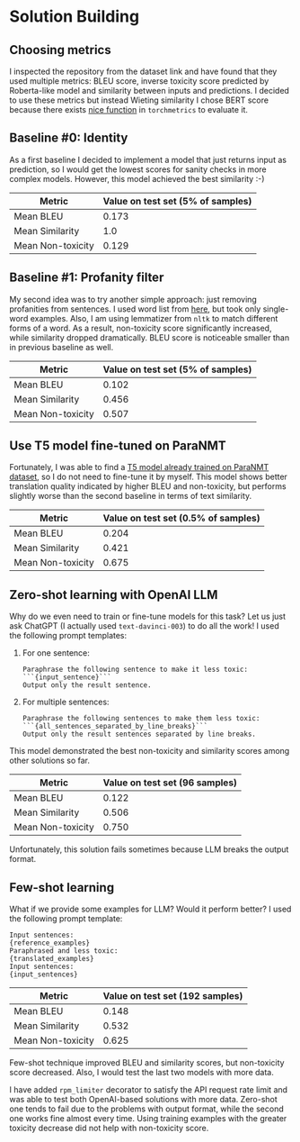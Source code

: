 # Solution Building

## Choosing metrics

I inspected the repository from the dataset link and have found that they used multiple metrics:
BLEU score, inverse toxicity score predicted by Roberta-like model and similarity between inputs
and predictions. I decided to use these metrics but instead Wieting similarity I chose BERT score
because there
exists [nice function](https://torchmetrics.readthedocs.io/en/stable/text/bert_score.html#torchmetrics.functional.text.bert.bert_score)
in `torchmetrics` to evaluate it.

## Baseline #0: Identity

As a first baseline I decided to implement a model that just returns input as prediction, so I would
get the lowest scores for sanity checks in more complex models. However, this
model achieved the best similarity :-)

| Metric            | Value on test set (5% of samples) |
|-------------------|-----------------------------------|
| Mean BLEU         | 0.173                             |
| Mean Similarity   | 1.0                               |
| Mean Non-toxicity | 0.129                             |

## Baseline #1: Profanity filter

My second idea was to try another simple approach: just removing profanities from sentences. I used
word list from [here](https://github.com/surge-ai/profanity/blob/main/profanity_en.csv), but took
only single-word examples. Also, I am using lemmatizer from `nltk` to match different forms of a
word.
As a result, non-toxicity score significantly increased, while similarity dropped dramatically. BLEU
score is noticeable smaller than in previous baseline as well.

| Metric            | Value on test set (5% of samples) |
|-------------------|-----------------------------------|
| Mean BLEU         | 0.102                             |
| Mean Similarity   | 0.456                             |
| Mean Non-toxicity | 0.507                             |

## Use T5 model fine-tuned on ParaNMT

Fortunately, I was able to find
a [T5 model already trained on ParaNMT dataset](https://huggingface.co/s-nlp/t5-paranmt-detox), so I
do not need to fine-tune it by myself.
This model shows better translation quality indicated by higher BLEU and non-toxicity, but performs
slightly worse than the second baseline in terms of text similarity.

| Metric            | Value on test set (0.5% of samples) |
|-------------------|-------------------------------------|
| Mean BLEU         | 0.204                               |
| Mean Similarity   | 0.421                               |
| Mean Non-toxicity | 0.675                               |

## Zero-shot learning with OpenAI LLM

Why do we even need to train or fine-tune models for this task? Let us just ask ChatGPT (I actually
used `text-davinci-003`) to do all the work! I used the following prompt templates:

1. For one sentence:
    ```
   Paraphrase the following sentence to make it less toxic:
   ```{input_sentence}```
   Output only the result sentence.
   ```
2. For multiple sentences:
    ```
   Paraphrase the following sentences to make them less toxic:
   ```{all_sentences_separated_by_line_breaks}```
   Output only the result sentences separated by line breaks.
   ```

This model demonstrated the best non-toxicity and similarity scores among other solutions so far.

| Metric            | Value on test set (96 samples) |
|-------------------|--------------------------------|
| Mean BLEU         | 0.122                          |
| Mean Similarity   | 0.506                          |
| Mean Non-toxicity | 0.750                          |

Unfortunately, this solution fails sometimes because LLM breaks the output format.

## Few-shot learning

What if we provide some examples for LLM? Would it perform better?
I used the following prompt template:

```
Input sentences:
{reference_examples}
Paraphrased and less toxic:
{translated_examples}
Input sentences:
{input_sentences}
```

| Metric            | Value on test set (192 samples) |
|-------------------|---------------------------------|
| Mean BLEU         | 0.148                           |
| Mean Similarity   | 0.532                           |
| Mean Non-toxicity | 0.625                           |

Few-shot technique improved BLEU and similarity scores, but non-toxicity score decreased. Also, I
would
test the last two models with more data.

I have added `rpm_limiter` decorator to satisfy the API request rate limit and was able to test both
OpenAI-based solutions with more data.
Zero-shot one tends to fail due to the problems with output format, while the second one works fine almost every time.
Using training examples with the greater toxicity decrease did not help with non-toxicity score. 